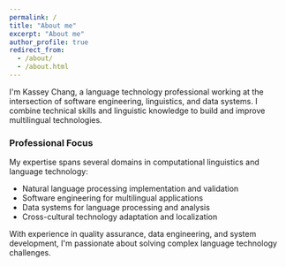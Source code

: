 ```yaml
---
permalink: /
title: "About me"
excerpt: "About me"
author_profile: true
redirect_from: 
  - /about/
  - /about.html
---
```

I'm Kassey Chang, a language technology professional working at the intersection of software engineering, linguistics, and data systems. I combine technical skills and linguistic knowledge to build and improve multilingual technologies.

### Professional Focus

My expertise spans several domains in computational linguistics and language technology:

- Natural language processing implementation and validation
- Software engineering for multilingual applications
- Data systems for language processing and analysis
- Cross-cultural technology adaptation and localization


With experience in quality assurance, data engineering, and system development, I'm passionate about solving complex language technology challenges.

